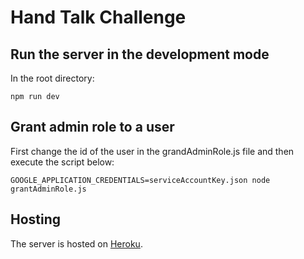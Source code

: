 # Hand Talk Challenge

## Run the server in the development mode

In the root directory:

```shell
npm run dev
```

## Grant admin role to a user

First change the id of the user in the grandAdminRole.js file and then execute the script below:

```shell
GOOGLE_APPLICATION_CREDENTIALS=serviceAccountKey.json node grantAdminRole.js
```

## Hosting

The server is hosted on [Heroku](https://react-node-on-fire.herokuapp.com/api/quotes).
